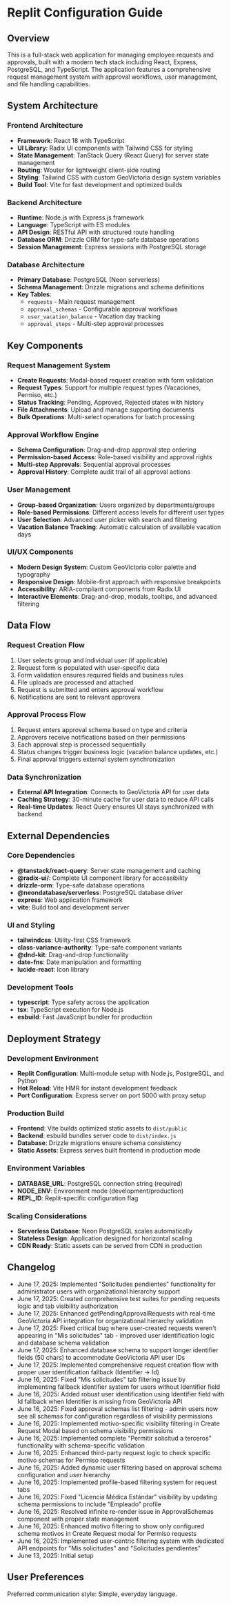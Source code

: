 # Replit Configuration Guide

## Overview

This is a full-stack web application for managing employee requests and approvals, built with a modern tech stack including React, Express, PostgreSQL, and TypeScript. The application features a comprehensive request management system with approval workflows, user management, and file handling capabilities.

## System Architecture

### Frontend Architecture
- **Framework**: React 18 with TypeScript
- **UI Library**: Radix UI components with Tailwind CSS for styling
- **State Management**: TanStack Query (React Query) for server state management
- **Routing**: Wouter for lightweight client-side routing
- **Styling**: Tailwind CSS with custom GeoVictoria design system variables
- **Build Tool**: Vite for fast development and optimized builds

### Backend Architecture
- **Runtime**: Node.js with Express.js framework
- **Language**: TypeScript with ES modules
- **API Design**: RESTful API with structured route handling
- **Database ORM**: Drizzle ORM for type-safe database operations
- **Session Management**: Express sessions with PostgreSQL storage

### Database Architecture
- **Primary Database**: PostgreSQL (Neon serverless)
- **Schema Management**: Drizzle migrations and schema definitions
- **Key Tables**: 
  - `requests` - Main request management
  - `approval_schemas` - Configurable approval workflows
  - `user_vacation_balance` - Vacation day tracking
  - `approval_steps` - Multi-step approval processes

## Key Components

### Request Management System
- **Create Requests**: Modal-based request creation with form validation
- **Request Types**: Support for multiple request types (Vacaciones, Permiso, etc.)
- **Status Tracking**: Pending, Approved, Rejected states with history
- **File Attachments**: Upload and manage supporting documents
- **Bulk Operations**: Multi-select operations for batch processing

### Approval Workflow Engine
- **Schema Configuration**: Drag-and-drop approval step ordering
- **Permission-based Access**: Role-based visibility and approval rights
- **Multi-step Approvals**: Sequential approval processes
- **Approval History**: Complete audit trail of all approval actions

### User Management
- **Group-based Organization**: Users organized by departments/groups
- **Role-based Permissions**: Different access levels for different user types
- **User Selection**: Advanced user picker with search and filtering
- **Vacation Balance Tracking**: Automatic calculation of available vacation days

### UI/UX Components
- **Modern Design System**: Custom GeoVictoria color palette and typography
- **Responsive Design**: Mobile-first approach with responsive breakpoints
- **Accessibility**: ARIA-compliant components from Radix UI
- **Interactive Elements**: Drag-and-drop, modals, tooltips, and advanced filtering

## Data Flow

### Request Creation Flow
1. User selects group and individual user (if applicable)
2. Request form is populated with user-specific data
3. Form validation ensures required fields and business rules
4. File uploads are processed and attached
5. Request is submitted and enters approval workflow
6. Notifications are sent to relevant approvers

### Approval Process Flow
1. Request enters approval schema based on type and criteria
2. Approvers receive notifications based on their permissions
3. Each approval step is processed sequentially
4. Status changes trigger business logic (vacation balance updates, etc.)
5. Final approval triggers external system synchronization

### Data Synchronization
- **External API Integration**: Connects to GeoVictoria API for user data
- **Caching Strategy**: 30-minute cache for user data to reduce API calls
- **Real-time Updates**: React Query ensures UI stays synchronized with backend

## External Dependencies

### Core Dependencies
- **@tanstack/react-query**: Server state management and caching
- **@radix-ui/**: Complete UI component library for accessibility
- **drizzle-orm**: Type-safe database operations
- **@neondatabase/serverless**: PostgreSQL database driver
- **express**: Web application framework
- **vite**: Build tool and development server

### UI and Styling
- **tailwindcss**: Utility-first CSS framework
- **class-variance-authority**: Type-safe component variants
- **@dnd-kit**: Drag-and-drop functionality
- **date-fns**: Date manipulation and formatting
- **lucide-react**: Icon library

### Development Tools
- **typescript**: Type safety across the application
- **tsx**: TypeScript execution for Node.js
- **esbuild**: Fast JavaScript bundler for production

## Deployment Strategy

### Development Environment
- **Replit Configuration**: Multi-module setup with Node.js, PostgreSQL, and Python
- **Hot Reload**: Vite HMR for instant development feedback
- **Port Configuration**: Express server on port 5000 with proxy setup

### Production Build
- **Frontend**: Vite builds optimized static assets to `dist/public`
- **Backend**: esbuild bundles server code to `dist/index.js`
- **Database**: Drizzle migrations ensure schema consistency
- **Static Assets**: Express serves built frontend in production mode

### Environment Variables
- **DATABASE_URL**: PostgreSQL connection string (required)
- **NODE_ENV**: Environment mode (development/production)
- **REPL_ID**: Replit-specific configuration flag

### Scaling Considerations
- **Serverless Database**: Neon PostgreSQL scales automatically
- **Stateless Design**: Application designed for horizontal scaling
- **CDN Ready**: Static assets can be served from CDN in production

## Changelog
- June 17, 2025: Implemented "Solicitudes pendientes" functionality for administrator users with organizational hierarchy support
- June 17, 2025: Created comprehensive test suites for pending requests logic and tab visibility authorization
- June 17, 2025: Enhanced getPendingApprovalRequests with real-time GeoVictoria API integration for organizational hierarchy validation
- June 17, 2025: Fixed critical bug where user-created requests weren't appearing in "Mis solicitudes" tab - improved user identification logic and database schema validation
- June 17, 2025: Enhanced database schema to support longer identifier fields (50 chars) to accommodate GeoVictoria API user IDs
- June 17, 2025: Implemented comprehensive request creation flow with proper user identification fallback (Identifier -> Id)
- June 16, 2025: Fixed "Mis solicitudes" tab filtering issue by implementing fallback identifier system for users without Identifier field
- June 16, 2025: Added robust user identification using Identifier field with Id fallback when Identifier is missing from GeoVictoria API
- June 16, 2025: Fixed approval schemas list filtering - admin users now see all schemas for configuration regardless of visibility permissions
- June 16, 2025: Implemented motivo-specific visibility filtering in Create Request Modal based on schema visibility permissions
- June 16, 2025: Implemented complete "Permitir solicitud a terceros" functionality with schema-specific validation
- June 16, 2025: Enhanced third-party request logic to check specific motivo schemas for Permiso requests
- June 16, 2025: Added dynamic user filtering based on approval schema configuration and user hierarchy
- June 16, 2025: Implemented profile-based filtering system for request tabs
- June 16, 2025: Fixed "Licencia Médica Estándar" visibility by updating schema permissions to include "Empleado" profile
- June 16, 2025: Resolved infinite re-render issue in ApprovalSchemas component with proper state management
- June 16, 2025: Enhanced motivo filtering to show only configured schema motivos in Create Request modal for Permiso requests
- June 16, 2025: Implemented user-centric filtering system with dedicated API endpoints for "Mis solicitudes" and "Solicitudes pendientes"
- June 13, 2025: Initial setup

## User Preferences

Preferred communication style: Simple, everyday language.